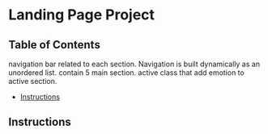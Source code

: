 # Landing Page Project

## Table of Contents
navigation bar related to each section.
Navigation is built dynamically as an unordered list.
contain 5 main section.
active class that add emotion to active section. 

* [Instructions](#instructions)

## Instructions


